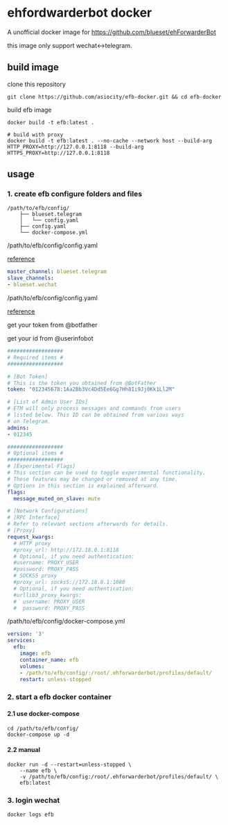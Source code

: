 # ehfordwarderbot docker

A unofficial docker image for https://github.com/blueset/ehForwarderBot

this image only support wechat\<-\>telegram.

## build image

clone this repository

```shell
git clone https://github.com/asiocity/efb-docker.git && cd efb-docker
```

build efb image

```shell
docker build -t efb:latest .

# build with proxy
docker build -t efb:latest . --no-cache --network host --build-arg HTTP_PROXY=http://127.0.0.1:8118 --build-arg HTTPS_PROXY=http://127.0.0.1:8118
```

## usage

### 1. create efb configure folders and files

```
/path/to/efb/config/
    ├── blueset.telegram
    │   └── config.yaml
    ├── config.yaml
    └── docker-compose.yml
```

/path/to/efb/config/config.yaml

[reference](https://ehforwarderbot.readthedocs.io/en/latest/config.html)

```yaml
master_channel: blueset.telegram                                                      
slave_channels:
- blueset.wechat
```

/path/to/efb/config/config.yaml

[reference](https://github.com/blueset/efb-telegram-master/)

get your token from @botfather

get your id from @userinfobot

```yaml
##################
# Required items #
##################

# [Bot Token]
# This is the token you obtained from @BotFather
token: "012345678:1Aa2Bb3Vc4Dd5Ee6Gg7Hh8Ii9Jj0Kk1Ll2M"

# [List of Admin User IDs]
# ETM will only process messages and commands from users
# listed below. This ID can be obtained from various ways
# on Telegram.
admins:
- 012345

##################
# Optional items #
##################
# [Experimental Flags]
# This section can be used to toggle experimental functionality.
# These features may be changed or removed at any time.
# Options in this section is explained afterward.
flags:
  message_muted_on_slave: mute

# [Network Configurations]
# [RPC Interface]
# Refer to relevant sections afterwards for details.
# [Proxy]
request_kwargs:
  # HTTP proxy
  #proxy_url: http://172.18.0.1:8118
  # Optional, if you need authentication:
  #username: PROXY_USER
  #password: PROXY_PASS
  # SOCKS5 proxy
  #proxy_url: socks5://172.18.0.1:1080
  # Optional, if you need authentication:
  #urllib3_proxy_kwargs:
  #  username: PROXY_USER
  #  password: PROXY_PASS
```

/path/to/efb/config/docker-compose.yml

```yaml
version: '3' 
services:
  efb:
    image: efb 
    container_name: efb 
    volumes:
    - /path/to/efb/config/:/root/.ehforwarderbot/profiles/default/ 
    restart: unless-stopped
```

### 2. start a efb docker container

#### 2.1 use docker-compose

```shell
cd /path/to/efb/config/
docker-compose up -d
```

#### 2.2 manual

```shell
docker run -d --restart=unless-stopped \
    --name efb \
    -v /path/to/efb/config:/root/.ehforwarderbot/profiles/default/ \
    efb:latest
```

### 3. login wechat

```shell
docker logs efb
```

